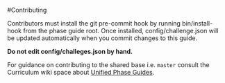 #Contributing


Contributors must install the git pre-commit hook by running bin/install-hook from the phase guide root. Once installed, config/challenge.json will be updated automatically when you commit changes to this guide.

**Do not edit config/challeges.json by hand.**

For guidance on contributing to the shared base i.e. `master` consult the
Curriculum wiki space about [Unified Phase Guides][UPG].

[UPG]: http://confluence.devbootcamp.com/display/CUR/Unified+Phase+Guides
